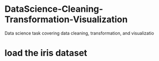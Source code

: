 # DataScience-Cleaning-Transformation-Visualization
Data science task covering data cleaning, transformation, and visualizatio
# load the iris dataset
